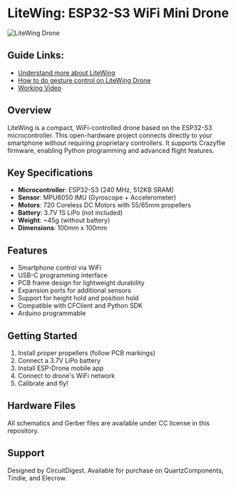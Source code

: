 # LiteWing: ESP32-S3 WiFi Mini Drone

![LiteWing Drone](https://circuitdigest.com/sites/default/files/projectimage_mic/Gesture-Control-ESP32-Drone.png)

## Guide Links:
- [Understand more about LiteWing](https://circuitdigest.com/litewing)
- [How to do gesture control on LiteWing Drone](https://circuitdigest.com/microcontroller-projects/diy-gesture-controlled-drone-using-esp32-and-python-with-litewing)
- [Working Video](https://youtu.be/agdYFeAYITA)

## Overview

LiteWing is a compact, WiFi-controlled drone based on the ESP32-S3 microcontroller. This open-hardware project connects directly to your smartphone without requiring proprietary controllers. It supports Crazyflie firmware, enabling Python programming and advanced flight features.

## Key Specifications

- **Microcontroller**: ESP32-S3 (240 MHz, 512KB SRAM)
- **Sensor**: MPU6050 IMU (Gyroscope + Accelerometer)
- **Motors**: 720 Coreless DC Motors with 55/65mm propellers
- **Battery**: 3.7V 1S LiPo (not included)
- **Weight**: ~45g (without battery)
- **Dimensions**: 100mm x 100mm

## Features

- Smartphone control via WiFi
- USB-C programming interface
- PCB frame design for lightweight durability
- Expansion ports for additional sensors
- Support for height hold and position hold
- Compatible with CFClient and Python SDK
- Arduino programmable

## Getting Started

1. Install proper propellers (follow PCB markings)
2. Connect a 3.7V LiPo battery
3. Install ESP-Drone mobile app
4. Connect to drone's WiFi network
5. Calibrate and fly!

## Hardware Files

All schematics and Gerber files are available under CC license in this repository.

## Support

Designed by CircuitDigest. Available for purchase on QuartzComponents, Tindie, and Elecrow.
